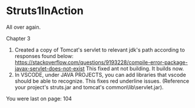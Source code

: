 # Struts1InAction
All over again.

Chapter 3
1. Created a copy of Tomcat's servlet to relevant jdk's path according to responses found below:
https://stackoverflow.com/questions/9193228/compile-error-package-javax-servlet-does-not-exist
This fixed ant not building. It builds now.
2. In VSCODE, under JAVA PROJECTS, you can add libraries that vscode should be able to recognize. 
This fixes red underline issues. (Reference your project's struts.jar and tomcat's common\lib\servlet.jar).

You were last on page: 104
